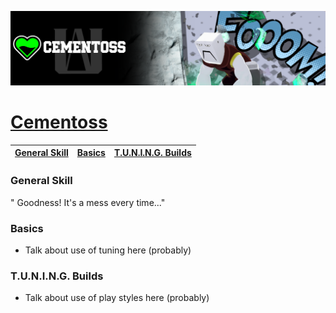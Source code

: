 <p align="center">
    <img src="https://raw.githubusercontent.com/HydrosPlays/ultrarumbleguide/refs/heads/main/images/10100.png" /><br/>
</p>

# [Cementoss](https://ultrarumble.com/character/101)

| [General Skill](#general-skill) | [Basics](#basics) | [T.U.N.I.N.G. Builds](#tuning-builds) |
|---------------------------------|------------------|--------------------------------------|

### General Skill
" Goodness! It's a mess every time..."
  
### Basics 
- Talk about use of tuning here (probably)

### T.U.N.I.N.G. Builds
- Talk about use of play styles here (probably)
